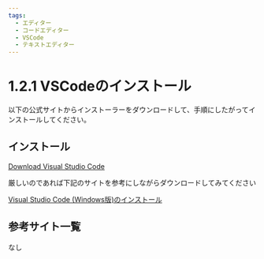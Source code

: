 ```yaml
---
tags:
  - エディター　
  - コードエディター
  - VSCode
  - テキストエディター
---
```


# 1.2.1 VSCodeのインストール

以下の公式サイトからインストーラーをダウンロードして、手順にしたがってインストールしてください。

## インストール

[Download Visual Studio Code](https://code.visualstudio.com/download)

厳しいのであれば下記のサイトを参考にしながらダウンロードしてみてください

[Visual Studio Code (Windows版)のインストール](https://qiita.com/psychoroid/items/7d85ae6bade4a67aedb1)

## 参考サイト一覧
なし